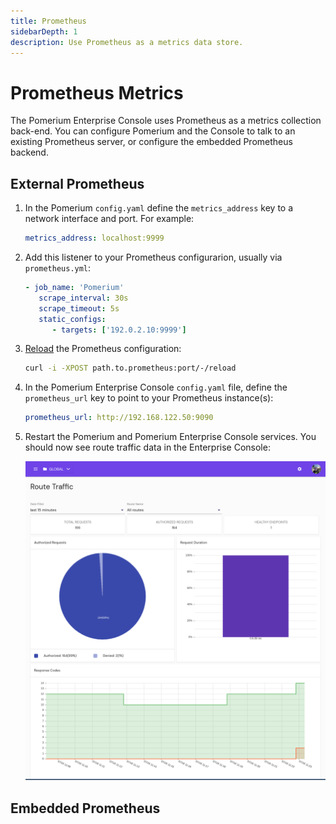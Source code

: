 ```yaml
---
title: Prometheus
sidebarDepth: 1
description: Use Prometheus as a metrics data store.
---
```


# Prometheus Metrics

The Pomerium Enterprise Console uses Prometheus as a metrics collection back-end. You can configure Pomerium and the Console to talk to an existing Prometheus server, or configure the embedded Prometheus backend.

## External Prometheus

1. In the Pomerium `config.yaml` define the `metrics_address` key to a network interface and port. For example:

   ```yaml
   metrics_address: localhost:9999
   ```

1. Add this listener to your Prometheus configurarion, usually via `prometheus.yml`:

   ```yaml
   - job_name: 'Pomerium'
      scrape_interval: 30s
      scrape_timeout: 5s
      static_configs:
         - targets: ['192.0.2.10:9999']

   ```

1. [Reload](https://prometheus.io/docs/prometheus/latest/configuration/configuration/#configuration) the Prometheus configuration:

   ```bash
   curl -i -XPOST path.to.prometheus:port/-/reload
   ```

1. In the Pomerium Enterprise Console `config.yaml` file, define the `prometheus_url` key to point to your Prometheus instance(s):

   ```yaml
   prometheus_url: http://192.168.122.50:9090
   ```

1. Restart the Pomerium and Pomerium Enterprise Console services. You should now see route traffic data in the Enterprise Console:

   ![Traffic Data in Pomerium Enterprise Console](./img/console-route-traffic.png)

## Embedded Prometheus
